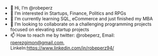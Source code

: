 - 👋 Hi, I’m @robeperz
- 👀 I’m interested in Startups, Finance, Politics and RPGs
- 🌱 I’m currently learning SQL, eCommerce and just finished my MBA
- 💞️ I’m looking to collaborate on a challenging programming projects focused on elevating startup projects
- 📫 How to reach me by twitter: @robeperz, Email: rperezgimon@gmail.com, LinkeIn:https://www.linkedin.com/in/robeperz94/

<!---
robeperz/robeperz is a ✨ special ✨ repository because its `README.md` (this file) appears on your GitHub profile.
You can click the Preview link to take a look at your changes.
--->

